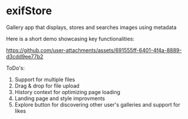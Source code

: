 # exifStore

Gallery app that displays, stores and searches images using metadata

Here is a short demo showcasing key functionalities:

https://github.com/user-attachments/assets/691555ff-6401-4f4a-8889-d3cdd9ee77b2

ToDo's:
  1. Support for multiple files
  2. Drag & drop for file upload
  3. History context for optimizing page loading
  4. Landing page and style improvments
  5. Explore button for discovering other user's galleries and support for likes
